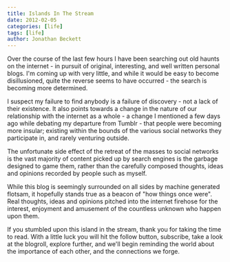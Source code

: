 ```yaml
---
title: Islands In The Stream
date: 2012-02-05
categories: [life]
tags: [life]
author: Jonathan Beckett
---
```


Over the course of the last few hours I have been searching out old haunts on the internet - in pursuit of original, interesting, and well written personal blogs. I'm coming up with very little, and while it would be easy to become disillusioned, quite the reverse seems to have occurred - the search is becoming more determined.

I suspect my failure to find anybody is a failure of discovery - not a lack of their existence. It also points towards a change in the nature of our relationship with the internet as a whole - a change I mentioned a few days ago while debating my departure from Tumblr - that people were becoming more insular; existing within the bounds of the various social networks they participate in, and rarely venturing outside.

The unfortunate side effect of the retreat of the masses to social networks is the vast majority of content picked up by search engines is the garbage designed to game them, rather than the carefully composed thoughts, ideas and opinions recorded by people such as myself.

While this blog is seemingly surrounded on all sides by machine generated flotsam, it hopefully stands true as a beacon of "how things once were". Real thoughts, ideas and opinions pitched into the internet firehose for the interest, enjoyment and amusement of the countless unknown who happen upon them.

If you stumbled upon this island in the stream, thank you for taking the time to read. With a little luck you will hit the follow button, subscribe, take a look at the blogroll, explore further, and we'll begin reminding the world about the importance of each other, and the connections we forge.